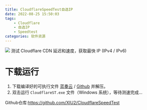 ```yaml
---
title: CloudflareSpeedTest自选IP
date: 2022-08-25 15:50:03
tags:
	- Cloudflare
	- 自选IP
	- Speedtest
categories: 软件资源
---
```

![](https://img.baxx.eu.org/202301272256903.png)
测试 Cloudflare CDN 延迟和速度，获取最快 IP (IPv4 / IPv6)
<!--more-->
# 下载运行
1. 下载编译好的可执行文件 [蓝奏云](https://pan.lanzouv.com/b0742hkxe) / [Github](https://github.com/XIU2/CloudflareSpeedTest/releases) 并解压。  
2. 双击运行 `CloudflareST.exe` 文件（Windows 系统），等待测速完成...  

Github仓库:https://github.com/XIU2/CloudflareSpeedTest
